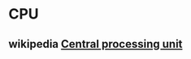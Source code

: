 # CPU



## wikipedia [Central processing unit](https://en.wikipedia.org/wiki/Central_processing_unit)